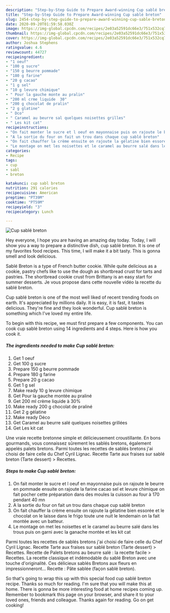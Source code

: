```yaml
---
description: "Step-by-Step Guide to Prepare Award-winning Cup sablé breton"
title: "Step-by-Step Guide to Prepare Award-winning Cup sablé breton"
slug: 2454-step-by-step-guide-to-prepare-award-winning-cup-sable-breton
date: 2020-09-20T01:59:58.030Z
image: https://img-global.cpcdn.com/recipes/2e03a52591dc66e3/751x532cq70/cup-sable-breton-photo-principale-de-la-recette.jpg
thumbnail: https://img-global.cpcdn.com/recipes/2e03a52591dc66e3/751x532cq70/cup-sable-breton-photo-principale-de-la-recette.jpg
cover: https://img-global.cpcdn.com/recipes/2e03a52591dc66e3/751x532cq70/cup-sable-breton-photo-principale-de-la-recette.jpg
author: Joshua Stephens
ratingvalue: 4.6
reviewcount: 44727
recipeingredient:
- "1 oeuf"
- "100 g sucre"
- "150 g beurre pommade"
- "180 g farine"
- "20 g cacao"
- "1 g sel"
- "10 g levure chimique"
- " Pour la gauche monte au pralin"
- "200 ml crme liquide  30"
- "200 g chocolat de pralin"
- "2 g glatine"
- " Dco"
- " Caramel au beurre sal quelques noisettes grilles"
- " Les kit cat"
recipeinstructions:
- "On fait monter le sucre et l oeuf en mayonnaise puis on rajoute le beurre en pommade ensuite on rajoute la farine cacao sel et levure chimique on fait pocher cette préparation dans des moules la cuisson au four à 170 pendant 40 mn"
- "A la sortie du four on fait un trou dans chaque cup sablé breton"
- "On fait chauffer la crème ensuite on rajoute la gélatine bien essorée et le chocolat on le laisse dans le frigo toute une nuit le lendemain on la fait montée avec un batteur."
- "Le montage on met les noisettes et le caramel au beurre salé dans les trous puis on garni avec la ganache montée et les kit cat"
categories:
- Recipe
tags:
- cup
- sabl
- breton

katakunci: cup sabl breton 
nutrition: 291 calories
recipecuisine: American
preptime: "PT39M"
cooktime: "PT59M"
recipeyield: "3"
recipecategory: Lunch

---
```



![Cup sablé breton](https://img-global.cpcdn.com/recipes/2e03a52591dc66e3/751x532cq70/cup-sable-breton-photo-principale-de-la-recette.jpg)

Hey everyone, I hope you are having an amazing day today. Today, I will show you a way to prepare a distinctive dish, cup sablé breton. It is one of my favorites food recipes. This time, I will make it a bit tasty. This is gonna smell and look delicious.

Sablé Breton is a type of French butter cookie. While quite delicious as a cookie, pastry chefs like to use the dough as shortbread crust for tarts and pastries. The shortbread cookie crust from Brittany is an easy start for summer desserts. Je vous propose dans cette nouvelle vidéo la recette du sablé breton.

Cup sablé breton is one of the most well liked of recent trending foods on earth. It's appreciated by millions daily. It is easy, it is fast, it tastes delicious. They're fine and they look wonderful. Cup sablé breton is something which I've loved my entire life.


To begin with this recipe, we must first prepare a few components. You can cook cup sablé breton using 14 ingredients and 4 steps. Here is how you cook it.

<!--inarticleads1-->

##### The ingredients needed to make Cup sablé breton:

1. Get 1 oeuf
1. Get 100 g sucre
1. Prepare 150 g beurre pommade
1. Prepare 180 g farine
1. Prepare 20 g cacao
1. Get 1 g sel
1. Make ready 10 g levure chimique
1. Get  Pour la gauche montée au praliné
1. Get 200 ml crème liquide à 30%
1. Make ready 200 g chocolat de praliné
1. Get 2 g gélatine
1. Make ready  Déco
1. Get  Caramel au beurre salé quelques noisettes grillées
1. Get  Les kit cat


Une vraie recette bretonne simple et délicieusement croustillante. En bons gourmands, vous connaissez sûrement les sablés bretons, également appelés palets bretons. Parmi toutes les recettes de sablés bretons j&#39;ai choisi de faire celle du Chef Cyril Lignac. Recette Tarte aux fraises sur sablé breton (Tarte dessert) &gt; Recettes. 

<!--inarticleads2-->

##### Steps to make Cup sablé breton:

1. On fait monter le sucre et l oeuf en mayonnaise puis on rajoute le beurre en pommade ensuite on rajoute la farine cacao sel et levure chimique on fait pocher cette préparation dans des moules la cuisson au four à 170 pendant 40 mn
1. A la sortie du four on fait un trou dans chaque cup sablé breton
1. On fait chauffer la crème ensuite on rajoute la gélatine bien essorée et le chocolat on le laisse dans le frigo toute une nuit le lendemain on la fait montée avec un batteur.
1. Le montage on met les noisettes et le caramel au beurre salé dans les trous puis on garni avec la ganache montée et les kit cat


Parmi toutes les recettes de sablés bretons j&#39;ai choisi de faire celle du Chef Cyril Lignac. Recette Tarte aux fraises sur sablé breton (Tarte dessert) &gt; Recettes. Recette de Palets bretons au beurre salé : la recette facile &gt; Recettes. La recette classique et indémodable du sablé Breton avec une touche d&#39;originalité. Ces délicieux sablés Bretons aux fleurs en impressionneront… Recette : Pâte sablée (façon sablé breton). 

So that's going to wrap this up with this special food cup sablé breton recipe. Thanks so much for reading. I'm sure that you will make this at home. There is gonna be more interesting food at home recipes coming up. Remember to bookmark this page on your browser, and share it to your loved ones, friends and colleague. Thanks again for reading. Go on get cooking!

